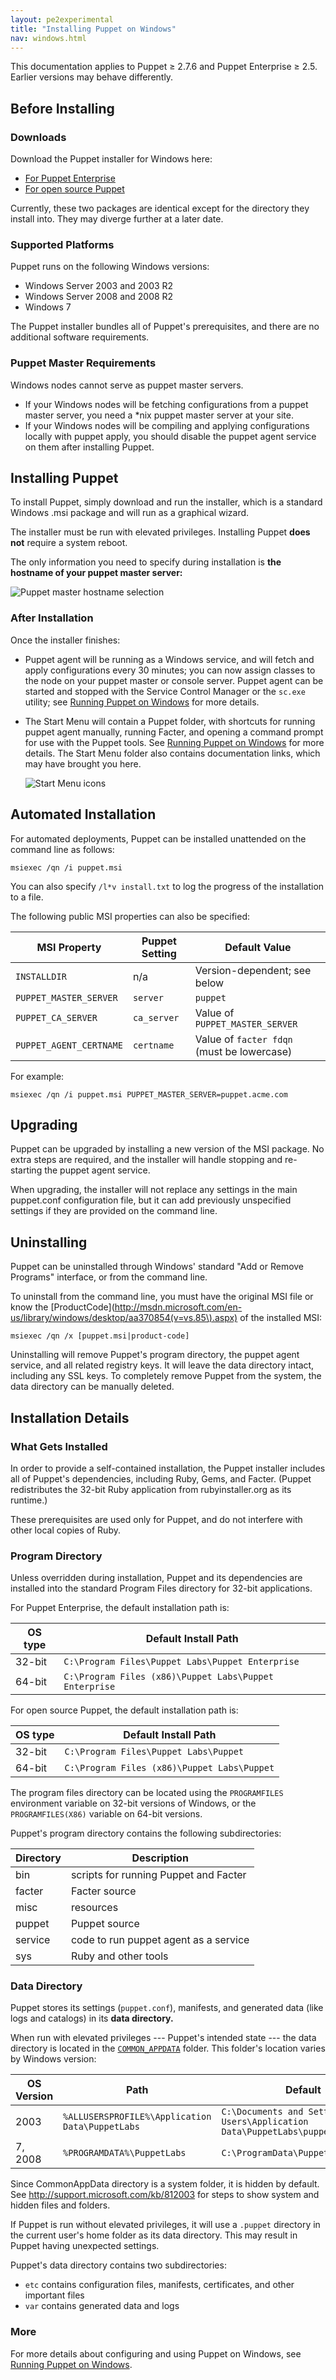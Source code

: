 ```yaml
---
layout: pe2experimental
title: "Installing Puppet on Windows"
nav: windows.html
---
```


<span class="versionnote">This documentation applies to Puppet ≥ 2.7.6 and Puppet Enterprise ≥ 2.5. Earlier versions may behave differently.</span>

[downloads]: <!-- TODO -->
[pedownloads]: <!-- todo -->

Before Installing
-----

### Downloads

Download the Puppet installer for Windows here:

* [For Puppet Enterprise][pedownloads]
* [For open source Puppet][downloads]

Currently, these two packages are identical except for the directory they install into. They may diverge further at a later date. 

### Supported Platforms


Puppet runs on the following Windows versions:

* Windows Server 2003 and 2003 R2
* Windows Server 2008 and 2008 R2
* Windows 7

The Puppet installer bundles all of Puppet's prerequisites, and there are no additional software requirements. 


### Puppet Master Requirements

Windows nodes cannot serve as puppet master servers.

* If your Windows nodes will be fetching configurations from a puppet master server, you need a \*nix puppet master server at your site. 
* If your Windows nodes will be compiling and applying configurations locally with puppet apply, you should disable the puppet agent service on them after installing Puppet.



[running]: ./running.html

[1]: ./images/install1.png
[2]: ./images/install2.png
[server]: ./images/wizard_server.png
[4]: ./images/install4.png
[5]: ./images/install5.png
[startmenu]: ./images/start_menu.png

Installing Puppet
-----

To install Puppet, simply download and run the installer, which is a standard Windows .msi package and will run as a graphical wizard. 

The installer must be run with elevated privileges. Installing Puppet **does not** require a system reboot.

The only information you need to specify during installation is **the hostname of your puppet master server:**

![Puppet master hostname selection][server]

### After Installation 

Once the installer finishes:

* Puppet agent will be running as a Windows service, and will fetch and apply configurations every 30 minutes; you can now assign classes to the node on your puppet master or console server. Puppet agent can be started and stopped with the Service Control Manager or the `sc.exe` utility; see [Running Puppet on Windows][running] for more details. <!-- todo link to anchor -->
* The Start Menu will contain a Puppet folder, with shortcuts for running puppet agent manually, running Facter, and opening a command prompt for use with the Puppet tools. See [Running Puppet on Windows][running] for more details. The Start Menu folder also contains documentation links, which may have brought you here. 

    ![Start Menu icons][startmenu]


Automated Installation
-----

For automated deployments, Puppet can be installed unattended on the command line as follows:

    msiexec /qn /i puppet.msi

You can also specify `/l*v install.txt` <!-- todo is that a typo? --> to log the progress of the installation to a file.

The following public MSI properties can also be specified:

MSI Property            | Puppet Setting | Default Value
------------------------|----------------|--------------
`INSTALLDIR`            | n/a            | Version-dependent; see below <!-- todo link to anchor -->
`PUPPET_MASTER_SERVER`  | `server`       | `puppet`
`PUPPET_CA_SERVER`      | `ca_server`    | Value of `PUPPET_MASTER_SERVER`
`PUPPET_AGENT_CERTNAME` | `certname`     | Value of `facter fdqn` (must be lowercase)

For example:

    msiexec /qn /i puppet.msi PUPPET_MASTER_SERVER=puppet.acme.com

Upgrading
-----

Puppet can be upgraded by installing a new version of the MSI package. No extra steps are required, and the installer will handle stopping and re-starting the puppet agent service. 

When upgrading, the installer will not replace any settings in the main puppet.conf configuration file, but it can add previously unspecified settings if they are provided on the command line. 

Uninstalling
-----

Puppet can be uninstalled through Windows' standard "Add or Remove Programs" interface, or from the command line. 

To uninstall from the command line, you must have the original MSI file or know the [ProductCode](http://msdn.microsoft.com/en-us/library/windows/desktop/aa370854(v=vs.85\).aspx) of the installed MSI:

    msiexec /qn /x [puppet.msi|product-code]

Uninstalling will remove Puppet's program directory, the puppet agent service, and all related registry keys. It will leave the data directory intact, including any SSL keys. <!-- todo link those to explanations --> To completely remove Puppet from the system, the data directory can be manually deleted.


Installation Details
-----

### What Gets Installed

In order to provide a self-contained installation, the Puppet installer includes all of Puppet's dependencies, including Ruby, Gems, and Facter. (Puppet redistributes the 32-bit Ruby application from rubyinstaller.org as its runtime.)

These prerequisites are used only for Puppet, and do not interfere with other local copies of Ruby. 


### Program Directory

Unless overridden during installation, Puppet and its dependencies are installed into the standard Program Files directory for 32-bit applications. 

For Puppet Enterprise, the default installation path is:


OS type  | Default Install Path
---------|--------------------
32-bit   | `C:\Program Files\Puppet Labs\Puppet Enterprise`
64-bit   | `C:\Program Files (x86)\Puppet Labs\Puppet Enterprise`


For open source Puppet, the default installation path is:


OS type  | Default Install Path
---------|---------------------
32-bit   | `C:\Program Files\Puppet Labs\Puppet`
64-bit   | `C:\Program Files (x86)\Puppet Labs\Puppet`


The program files directory can be located using the `PROGRAMFILES` environment variable on 32-bit versions of Windows, or the `PROGRAMFILES(X86)` variable on 64-bit versions.

Puppet's program directory contains the following subdirectories:

Directory | Description
----------|------------
bin       | scripts for running Puppet and Facter
facter    | Facter source
misc      | resources
puppet    | Puppet source
service   | code to run puppet agent as a service
sys       | Ruby and other tools



### Data Directory

Puppet stores its settings (`puppet.conf`), manifests, and generated data (like logs and catalogs) in its **data directory.** 

When run with elevated privileges --- Puppet's intended state --- the data directory is located in the [`COMMON_APPDATA`](http://msdn.microsoft.com/en-us/library/windows/desktop/bb762494\(v=vs.85\).aspx) folder. This folder's location varies by Windows version:

OS Version| Path                                            | Default
----------|-------------------------------------------------|---------
2003      | `%ALLUSERSPROFILE%\Application Data\PuppetLabs` | `C:\Documents and Settings\All Users\Application Data\PuppetLabs\puppet`
7, 2008   | `%PROGRAMDATA%\PuppetLabs`                      | `C:\ProgramData\PuppetLabs\puppet`

Since CommonAppData directory is a system folder, it is hidden by default. See <http://support.microsoft.com/kb/812003> for steps to show system and hidden files and folders.

If Puppet is run without elevated privileges, it will use a `.puppet` directory in the current user's home folder as its data directory. This may result in Puppet having unexpected settings. 

Puppet's data directory contains two subdirectories: 

* `etc` contains configuration files, manifests, certificates, and other important files
* `var` contains generated data and logs

### More

For more details about configuring and using Puppet on Windows, see [Running Puppet on Windows][running].

